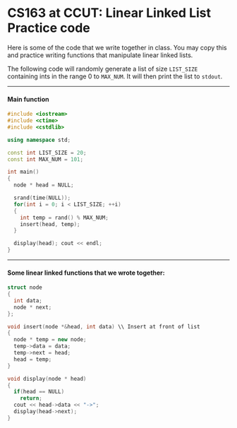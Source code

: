 CS163 at CCUT: Linear Linked List Practice code
======

Here is some of the code that we write together in class. You may copy this and practice writing functions that manipulate linear linked lists.

The following code will randomly generate a list of size `LIST_SIZE` containing ints in the range 0 to `MAX_NUM`. It will then print the list to `stdout`.

-----
#### Main function
```C++
#include <iostream>
#include <ctime>
#include <cstdlib>

using namespace std;

const int LIST_SIZE = 20;
const int MAX_NUM = 101;

int main()
{
  node * head = NULL;

  srand(time(NULL));
  for(int i = 0; i < LIST_SIZE; ++i)
  {
    int temp = rand() % MAX_NUM;
    insert(head, temp);
  }

  display(head); cout << endl;
}
```
-----
#### Some linear linked functions that we wrote together:
``` C++
struct node
{
  int data;
  node * next;
};

void insert(node *&head, int data) \\ Insert at front of list
{
  node * temp = new node;
  temp->data = data;
  temp->next = head;
  head = temp;
}

void display(node * head)
{
  if(head == NULL)
    return;
  cout << head->data << "->";
  display(head->next);
}
```
